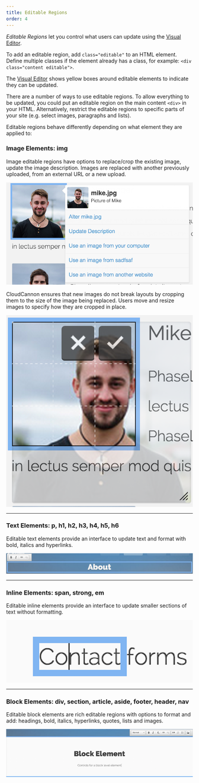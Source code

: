 ```yaml
---
title: Editable Regions
order: 4
---
```


*Editable Regions* let you control what users can update using the [Visual Editor](/editing/visual-editor).

To add an editable region, add `class="editable"` to an HTML element. Define multiple classes if the element already has a class, for example: `<div class="content editable">`.

The [Visual Editor](/editing/visual-editor/) shows yellow boxes around editable elements to indicate they can be updated.

There are a number of ways to use editable regions. To allow everything to be updated, you could put an editable region on the main content `<div>` in your HTML. Alternatively, restrict the editable regions to specific parts of your site (e.g. select images, paragraphs and lists).

Editable regions behave differently depending on what element they are applied to:

### Image Elements: img

Image editable regions have options to replace/crop the existing image, update the image description. Images are replaced with another previously uploaded, from an external URL or a new upload.

![Upload Image](/img/editing/3.png)

CloudCannon ensures that new images do not break layouts by cropping them to the size of the image being replaced. Users move and resize images to specify how they are cropped in place.

![Crop](/img/editing/4.png)

---

### Text Elements: p, h1, h2, h3, h4, h5, h6

Editable text elements provide an interface to update text and format with bold, italics and hyperlinks.

![Text Elements](/img/editing/5.png)

---

### Inline Elements: span, strong, em

Editable inline elements provide an interface to update smaller sections of text without formatting.

![Inline Elements](/img/editing/6.png)

---

### Block Elements: div, section, article, aside, footer, header, nav

Editable block elements are rich editable regions with options to format and add: headings, bold, italics, hyperlinks, quotes, lists and images.

![Block Elements](/img/editing/7.png)
